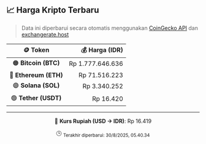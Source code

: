 

<!-- HARGA_KRIPTO -->
## 📈 Harga Kripto Terbaru

> Data ini diperbarui secara otomatis menggunakan [CoinGecko API](https://www.coingecko.com/) dan [exchangerate.host](https://exchangerate.host/)

<div align="center">

| 🪙 Token | 💰 Harga (IDR) |
|:------:|---------------:|
| 🟠 **Bitcoin (BTC)**   | Rp 1.777.646.636 |
| 🔵 **Ethereum (ETH)**  | Rp 71.516.223 |
| 🟣 **Solana (SOL)**    | Rp 3.340.252 |
| 🟢 **Tether (USDT)**   | Rp 16.420 |

---

💱 **Kurs Rupiah (USD → IDR)**: Rp 16.419

🕒 <sub>Terakhir diperbarui: 30/8/2025, 05.40.34</sub>

</div>
<!-- /HARGA_KRIPTO -->